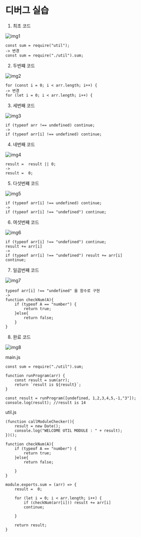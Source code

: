 # 디버그 실습

1. 최초 코드

![img1](./img/1.png)
~~~
const sum = require("util");
-> 변경
const sum = require("./util").sum;
~~~

2. 두번쨰 코드 

![img2](./img/2.png)
~~~
for (const i = 0; i < arr.length; i++) {
-> 변경
for (let i = 0; i < arr.length; i++) {
~~~

3. 세번째 코드

![img3](./img/3.png)
~~~
if (typeof arr !== undefined) continue;
-> 
if (typeof arr[i] !== undefined) continue;
~~~

4. 네번째 코드

![img4](./img/4.png)
~~~
result =  result || 0;
->
result =  0;
~~~

5. 다섯번쨰 코드

![img5](./img/5.png)
~~~
if (typeof arr[i] !== undefined) continue;
->
if (typeof arr[i] !== "undefined") continue;
~~~

6. 여섯번쨰 코드

![img6](./img/6.png)
~~~
if (typeof arr[i] !== "undefined") continue;
result += arr[i]
->
if (typeof arr[i] !== "undefined") result += arr[i]
continue;
~~~

7. 일곱번쨰 코드

![img7](./img/7.png)
~~~
typeof arr[i] !== "undefined" 을 함수로 구현
->
function checkNum(A){
    if (typeof A == "number") {
        return true;        
    }else{
        return false;
    }
}
~~~

8. 완료 코드

![img8](./img/8.png)

main.js
~~~
const sum = require("./util").sum;

function runProgram(arr) {
    const result = sum(arr);
    return `result is ${result}`;
}

const result = runProgram([undefined, 1,2,3,4,5,-1,"3"]);
console.log(result); //result is 14
~~~

util.js
~~~
(function callModuleChecker(){
    result = new Date();
    console.log("WELCOME UTIL MODULE : " + result);
})();

function checkNum(A){
    if (typeof A == "number") {
        return true;        
    }else{
        return false;

    }
}

module.exports.sum = (arr) => {
    result =  0;

    for (let i = 0; i < arr.length; i++) {
        if (checkNum(arr[i])) result += arr[i]
        continue;
        
    }

    return result;
}
~~~